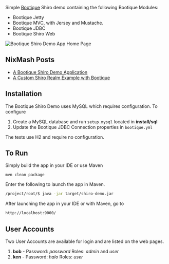 Simple [Bootique](http://bootique.io) Shiro demo containing the following Bootique Modules:
 
- Bootique Jetty
- Bootique MVC, with Jersey and Mustache.
- Bootique JDBC
- Bootique Shiro Web

![Bootique Shiro Demo App Home Page](http://nixmash.com/x/blog/2017/shiro0808a.png)

## NixMash Posts

- [A Bootique Shiro Demo Application](http://nixmash.com/post/a-bootique-shiro-demo-application)
- [A Custom Shiro Realm Example with Bootique](http://nixmash.com/post/a-custom-shiro-realm-example-with-bootique)

## Installation

The Bootique Shiro Demo uses MySQL which requires configuration. To configure 

1) Create a MySQL database and run `setup.mysql` located in **install/sql**
2) Update the Bootique JDBC Connection properties in `bootique.yml`

The tests use H2 and require no configuration.

## To Run

Simply build the app in your IDE or use Maven

```
mvn clean package
```
Enter the following to launch the app in Maven.

```bash
/project/root/$ java -jar target/shiro-demo.jar 
```

After launching the app in your IDE or with Maven, go to

```bash
http://localhost:9000/
```

## User Accounts

Two User Accounts are available for login and are listed on the web pages.

1) **bob** - Password: *password* Roles: *admin* and *user*
2) **ken** - Password: *halo* Roles: *user*

